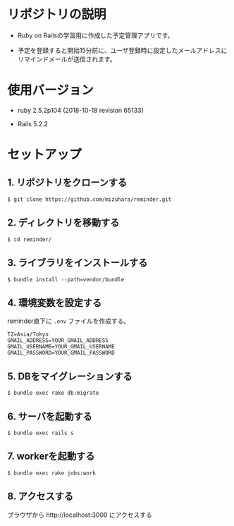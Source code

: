 # リポジトリの説明

- Ruby on Railsの学習用に作成した予定管理アプリです。

- 予定を登録すると開始15分前に、ユーザ登録時に設定したメールアドレスにリマインドメールが送信されます。

# 使用バージョン

- ruby 2.5.2p104 (2018-10-18 revision 65133)

- Rails 5.2.2

# セットアップ

## 1. リポジトリをクローンする

```
$ git clone https://github.com/mizuhara/reminder.git
```

## 2. ディレクトリを移動する

```
$ cd reminder/
```

## 3. ライブラリをインストールする

```
$ bundle install --path=vendor/bundle
```

## 4. 環境変数を設定する

reminder直下に ```.env``` ファイルを作成する。

```.env
TZ=Asia/Tokyo
GMAIL_ADDRESS=YOUR_GMAIL_ADDRESS
GMAIL_USERNAME=YOUR_GMAIL_USERNAME
GMAIL_PASSWORD=YOUR_GMAIL_PASSWORD
```

## 5. DBをマイグレーションする

```
$ bundle exec rake db:migrate
```

## 6. サーバを起動する

```
$ bundle exec rails s
```

## 7. workerを起動する

```
$ bundle exec rake jobs:work
```

## 8. アクセスする

ブラウザから http://localhost:3000 にアクセスする
